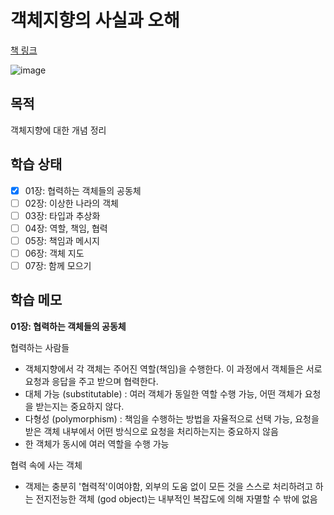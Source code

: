 # 객체지향의 사실과 오해

[책 링크](http://aladin.kr/p/aGexE)

![image](https://github.com/junah201/junah201/assets/75025529/7b4333c4-b024-484b-964f-1c6b0fbdbf55)

## 목적

객체지향에 대한 개념 정리

## 학습 상태

- [x] 01장: 협력하는 객체들의 공동체
- [ ] 02장: 이상한 나라의 객체
- [ ] 03장: 타입과 추상화
- [ ] 04장: 역할, 책임, 협력
- [ ] 05장: 책임과 메시지
- [ ] 06장: 객체 지도
- [ ] 07장: 함께 모으기

## 학습 메모

**01장: 협력하는 객체들의 공동체**

협력하는 사람들

- 객체지향에서 각 객체는 주어진 역할(책임)을 수행한다. 이 과정에서 객체들은 서로 요청과 응답을 주고 받으며 협력한다.
- 대체 가능 (substitutable) : 여러 객체가 동일한 역할 수행 가능, 어떤 객체가 요청을 받는지는 중요하지 않다.
- 다형성 (polymorphism) : 책임을 수행하는 방법을 자율적으로 선택 가능, 요청을 받은 객체 내부에서 어떤 방식으로 요청을 처리하는지는 중요하지 않음
- 한 객체가 동시에 여러 역할을 수행 가능

협력 속에 사는 객체

- 객제는 충분히 '협력적'이여야함, 외부의 도움 없이 모든 것을 스스로 처리하려고 하는 전지전능한 객체 (god object)는 내부적인 복잡도에 의해 자멸할 수 밖에 없음
